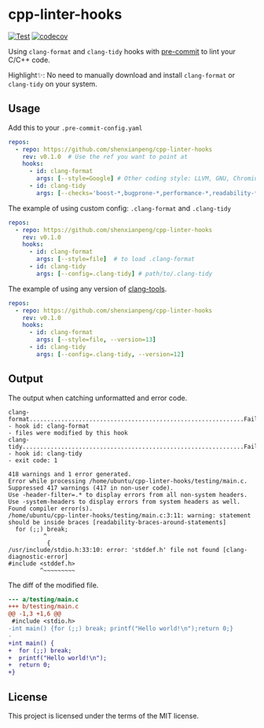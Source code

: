 # cpp-linter-hooks

[![Test](https://github.com/shenxianpeng/cpp-linter-hooks/actions/workflows/test.yml/badge.svg)](https://github.com/shenxianpeng/cpp-linter-hooks/actions/workflows/test.yml)
[![codecov](https://codecov.io/gh/shenxianpeng/cpp-linter-hooks/branch/main/graph/badge.svg?token=L74Z3HZ4Y5)](https://codecov.io/gh/shenxianpeng/cpp-linter-hooks)

Using `clang-format` and `clang-tidy` hooks with [pre-commit](https://pre-commit.com/) to lint your C/C++ code.

Highlight✨: No need to manually download and install `clang-format` or `clang-tidy` on your system.

## Usage

Add this to your `.pre-commit-config.yaml`

```yaml
repos:
  - repo: https://github.com/shenxianpeng/cpp-linter-hooks
    rev: v0.1.0  # Use the ref you want to point at
    hooks:
      - id: clang-format
        args: [--style=Google] # Other coding style: LLVM, GNU, Chromium, Microsoft, Mozilla, WebKit.
      - id: clang-tidy
        args: [--checks='boost-*,bugprone-*,performance-*,readability-*,portability-*,modernize-*,clang-analyzer-*,cppcoreguidelines-*']
```

The example of using custom config: `.clang-format` and `.clang-tidy`

```yaml
repos:
  - repo: https://github.com/shenxianpeng/cpp-linter-hooks
    rev: v0.1.0
    hooks:
      - id: clang-format
        args: [--style=file]  # to load .clang-format
      - id: clang-tidy
        args: [--config=.clang-tidy] # path/to/.clang-tidy
```

The example of using any version of [clang-tools](https://github.com/shenxianpeng/clang-tools-pip).

```yaml
repos:
  - repo: https://github.com/shenxianpeng/cpp-linter-hooks
    rev: v0.1.0
    hooks:
      - id: clang-format
        args: [--style=file, --version=13]
      - id: clang-tidy
        args: [--config=.clang-tidy, --version=12]
```

## Output

The output when catching unformatted and error code.

```
clang-format.............................................................Failed
- hook id: clang-format
- files were modified by this hook
clang-tidy...............................................................Failed
- hook id: clang-tidy
- exit code: 1

418 warnings and 1 error generated.
Error while processing /home/ubuntu/cpp-linter-hooks/testing/main.c.
Suppressed 417 warnings (417 in non-user code).
Use -header-filter=.* to display errors from all non-system headers. Use -system-headers to display errors from system headers as well.
Found compiler error(s).
/home/ubuntu/cpp-linter-hooks/testing/main.c:3:11: warning: statement should be inside braces [readability-braces-around-statements]
  for (;;) break;
          ^
           {
/usr/include/stdio.h:33:10: error: 'stddef.h' file not found [clang-diagnostic-error]
#include <stddef.h>
         ^~~~~~~~~~
```

The diff of the modified file.

```diff
--- a/testing/main.c
+++ b/testing/main.c
@@ -1,3 +1,6 @@
 #include <stdio.h>
-int main() {for (;;) break; printf("Hello world!\n");return 0;}
-
+int main() {
+  for (;;) break;
+  printf("Hello world!\n");
+  return 0;
+}
```

## License

This project is licensed under the terms of the MIT license.
